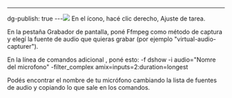 ---
dg-publish: true
---![](../fetched_images\_b3c80e0a-31f9-49aa-b9bf-5826cd954312.jpg)
En el ícono, hacé clic derecho, Ajuste de tarea.

  En la pestaña Grabador de pantalla, poné Ffmpeg como método de captura y elegí
  la fuente de audio que quieras grabar \(por ejemplo "virtual\-audio\-capturer"\).

  En la línea de comandos adicional , poné esto: \-f dshow \-i audio="Nomre del
  microfono" \-filter\_complex amix=inputs=2:duration=longest

  Podés encontrar el nombre de tu micrófono cambiando la lista de fuentes de
  audio y copiando lo que sale en los comandos.
